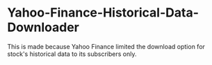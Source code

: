 # Yahoo-Finance-Historical-Data-Downloader
This is made because Yahoo Finance limited the download option for stock's historical data to its subscribers only.
